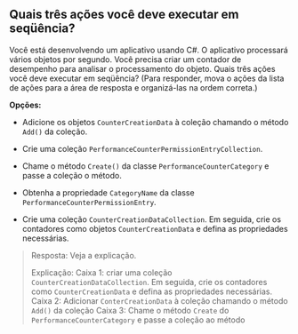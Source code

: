 ﻿## Quais três ações você deve executar em seqüência?

Você está desenvolvendo um aplicativo usando C#. O aplicativo processará vários objetos
por segundo.
Você precisa criar um contador de desempenho para analisar o processamento do objeto.
Quais três ações você deve executar em seqüência? (Para responder, mova o
ações da lista de ações para a área de resposta e organizá-las na ordem correta.)

**Opções:**

- Adicione os objetos `CounterCreationData` à coleção chamando o método `Add()` da coleção.

- Crie uma coleção `PerformanceCounterPermissionEntryCollection`.

- Chame o método `Create()` da classe `PerformanceCounterCategory` e passe a coleção o método.

- Obtenha a propriedade `CategoryName` da classe `PerformanceCounterPermissionEntry`.

- Crie uma coleção `CounterCreationDataCollection`. Em seguida, crie os contadores como  objetos `CounterCreationData` e defina as propriedades necessárias.


> Resposta: Veja a explicação.
> 
> Explicação:
> Caixa 1: criar uma coleção `CounterCreationDataCollection`. Em seguida, crie os contadores como
> `CounterCreationData` e defina as propriedades necessárias.
> Caixa 2: Adicionar `ConterCreationData` à coleção chamando o método `Add()` da coleção
> Caixa 3: Chame o método `Create` do `PerformanceCounterCategory` e passe a coleção
> ao método